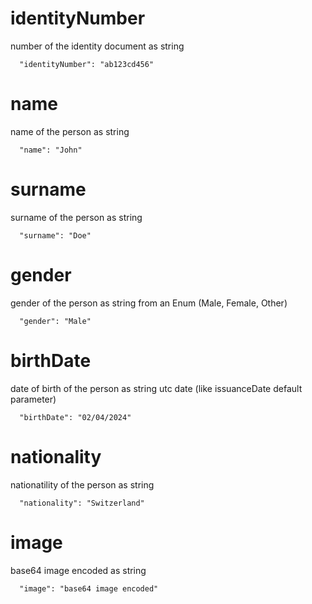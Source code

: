 # identityNumber
number of the identity document as string
```
  "identityNumber": "ab123cd456"
```

# name
name of the person as string
```
  "name": "John"
```

# surname
surname of the person as string
```
  "surname": "Doe"
```

# gender
gender of the person as string from an Enum (Male, Female, Other)
```
  "gender": "Male"
```

# birthDate
date of birth of the person as string utc date (like issuanceDate default parameter)
```
  "birthDate": "02/04/2024"
```

# nationality
nationatility of the person as string
```
  "nationality": "Switzerland"
```

# image
base64 image encoded as string
```
  "image": "base64 image encoded"
```